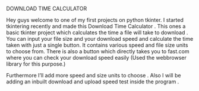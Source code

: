 DOWNLOAD TIME CALCULATOR

Hey guys welcome to one of my first projects on python tkinter.
I started tkintering recently and made this Download Time Calculator .
This ones a basic tkinter project which calculates the time a file will take to download .
You can input your file size and your download speed and calculate the time taken with just a single button.
It contains various speed and file size units  to choose from. There is also a button which directly takes you to fast.com where you can check your download speed easily
(Used the webbrowser library for this purpose.)

Furthermore I’ll add more speed and size units to choose . 
Also I will be adding an inbuilt download and upload speed test inside the program .
